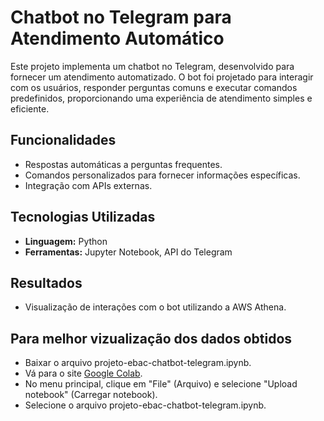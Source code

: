 # Chatbot no Telegram para Atendimento Automático

Este projeto implementa um chatbot no Telegram, desenvolvido para fornecer um atendimento automatizado. O bot foi projetado para interagir com os usuários, responder perguntas comuns e executar comandos predefinidos, proporcionando uma experiência de atendimento simples e eficiente.

## Funcionalidades
- Respostas automáticas a perguntas frequentes.
- Comandos personalizados para fornecer informações específicas.
- Integração com APIs externas.

## Tecnologias Utilizadas
- **Linguagem:** Python
- **Ferramentas:** Jupyter Notebook, API do Telegram

## Resultados
- Visualização de interações com o bot utilizando a AWS Athena.

## Para melhor vizualização dos dados obtidos
- Baixar o arquivo projeto-ebac-chatbot-telegram.ipynb.
- Vá para o site [Google Colab](https://colab.research.google.com).
- No menu principal, clique em "File" (Arquivo) e selecione "Upload notebook" (Carregar notebook).
- Selecione o arquivo projeto-ebac-chatbot-telegram.ipynb.



